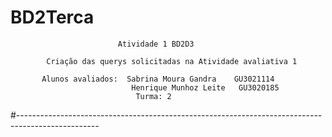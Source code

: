 # BD2Terca

							Atividade 1 BD2D3

			Criação das querys solicitadas na Atividade avaliativa 1

           Alunos avaliados:  Sabrina Moura Gandra    GU3021114
					           Henrique Munhoz Leite   GU3020185
								Turma: 2

#--------------------------------------------------------------------------------------------------
